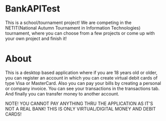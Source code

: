 # BankAPITest
This is a school/tournament project!
We are competing in the NЕTIT(National Autumn Tournament in Information Technologies) tournament, where you can choose from a few projects or come up with your own project and finish it!

# About
This is a desktop based application where if you are 18 years old or older, you can register an account in which you can create virtual debit cards of type Visa or MasterCard. Also you can pay your bills by creating a personal or company invoice. You can see your transactions in the transactions tab. And finally you can transfer money to another account.

NOTE!
YOU CANNOT PAY ANYTHING THRU THE APPLICATION AS IT'S NOT A REAL BANK! THIS IS ONLY VIRTUAL/DIGITAL MONEY AND DEBIT CARDS!

